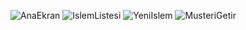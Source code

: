 ![AnaEkran](https://user-images.githubusercontent.com/99508918/183265671-80996052-c1e6-4e44-b462-b882ff0c63e0.png)
![IslemListesi](https://user-images.githubusercontent.com/99508918/183265679-4a83cbd5-d98c-4d3f-9b27-34929fb749c5.PNG)
![YeniIslem](https://user-images.githubusercontent.com/99508918/183265681-fe25283d-b5db-409b-8eb6-bd08352b1580.png)
![MusteriGetir](https://user-images.githubusercontent.com/99508918/183265682-854e4b66-b9ab-4980-9f1e-35531fe9a529.png)
